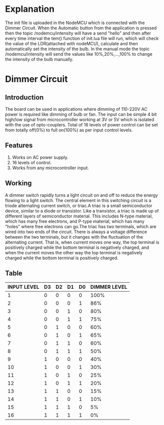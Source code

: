 # Explanation

The init file is uploaded in the NodeMCU which is connected with the Dimmer Circuit. When the Automatic button from the application is pressed then the topic /nodemcu/intensity will have a send "hello" and then after every time interval the tem() function of init.lua file will run, which will check the value of the LDR(attached with nodeMCU), calculate and then automatically set the intensity of the bulb. In the manual mode the topic /nodemcu/intensity will send the values like 10%,20%,...,100% to change the intensity of the bulb manually.

# Dimmer Circuit

## Introduction

The board can be used in applications where dimming of 110-220V AC power is required like dimming of bulb or fan. The input can be simple 4 bit high/low signal from microcontroller working at 3V or 5V which is isolated with the use of opto-couplers. Total of 16 levels of power control can be set from totally off(0%) to full on(100%) as per input control levels.

## Features
1. Works on AC power supply.
2. 16 levels of control.
3. Works from any microcontroller input.

## Working

A dimmer switch rapidly turns a light circuit on and off to reduce the energy flowing to a light switch. The central element in this switching circuit is a triode alternating current switch, or triac.A triac is a small semiconductor device, similar to a diode or transistor. Like a transistor, a triac is made up of different layers of semiconductor material. This includes N-type material, which has many free electrons, and P-type material, which has many "holes" where free electrons can go.The triac has two terminals, which are wired into two ends of the circuit. There is always a voltage difference between the two terminals, but it changes with the fluctuation of the alternating current. That is, when current moves one way, the top terminal is positively charged while the bottom terminal is negatively charged, and when the current moves the other way the top terminal is negatively charged while the bottom terminal is positively charged.

## Table
| INPUT LEVEL  | D3 | D2 | D1 | D0 | DIMMER LEVEL |
| ------------- | ------------- |  ------------- | ------------- | ------------- | ------------- |
| 1 | 0  | 0  | 0  | 0  | 100%  |
| 2 | 0  | 0  | 0  | 1  | 86%  |
| 3 | 0  | 0  | 1  | 0  | 80%  |
| 4 | 0  | 0  | 1  | 1  | 75%  |
| 5 | 0  | 1  | 0  | 0  | 60%  |
| 6 | 0  | 1 | 0  | 1  | 65%  |
| 7 | 0  | 1  | 1  | 0  | 60%  |
| 8 | 0  | 1  | 1  | 1  | 50%  |
| 9 | 1  | 0  | 0  | 0  | 40%  |
| 10 | 1  | 0  | 0  | 1  | 30%  |
| 11 | 1  | 0  | 1  | 0  | 25%  |
| 12 | 1  | 0  | 1  | 1  | 20%  |
| 13 | 1  | 1  | 0  | 0  | 15%  |
| 14 | 1  | 1  | 0  | 1  | 10%  |
| 15 | 1  | 1  | 1  | 0  | 5%  |
| 16 | 1  | 1  | 1 | 1  | 0%  |

